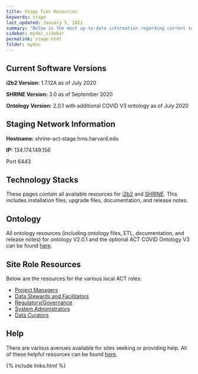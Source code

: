 ```yaml
---
title: Stage Tier Resources
keywords: stage
last_updated: January 5, 2021
summary: "Below is the most up-to-date information regarding current software, network, and technology requirements for sites with a Staging node."
sidebar: mydoc_sidebar
permalink: stage.html
folder: mydoc
---
```


## Current Software Versions
**i2b2 Version:** 1.7.12A as of July 2020

**SHRINE Version:** 3.0 as of September 2020 

**Ontology Version:** 2.0.1 with additional COVID V3 ontology as of July 2020


## Staging Network Information 
**Hostname:** shrine-act-stage.hms.harvard.edu 

**IP:** 134.174.149.156
 
Port 6443 

## Technology Stacks 
These pages contain all available resources for [i2b2](/ACT-Network/i2b2.html) and [SHRINE](/ACT-Network/shrine.html). This includes installation files, upgrade files, documentation, and release notes.

## Ontology
All ontology resources (including ontology files, ETL, documentation, and release notes) for ontology V2.0.1 and the optional ACT COVID Ontology V3 can be found [here](/ACT-Network/ontology.html).

## Site Role Resources
Below are the resources for the various local ACT roles:
* [Project Managers](/ACT-Network/project_managers.html)
* [Data Stewards and Facilitators](/ACT-Network/data_stewards.html)
* [Regulatory/Governance](/ACT-Network/regulatory.html)
* [System Administrators](/ACT-Network/system_administrators.html)
* [Data Curators](/ACT-Network/data_curators.html)

## Help
There are various avenues available for sites seeking or providing help. All of these helpful resources can be found [here](/ACT-Network/help.html).

 {% include links.html %}
